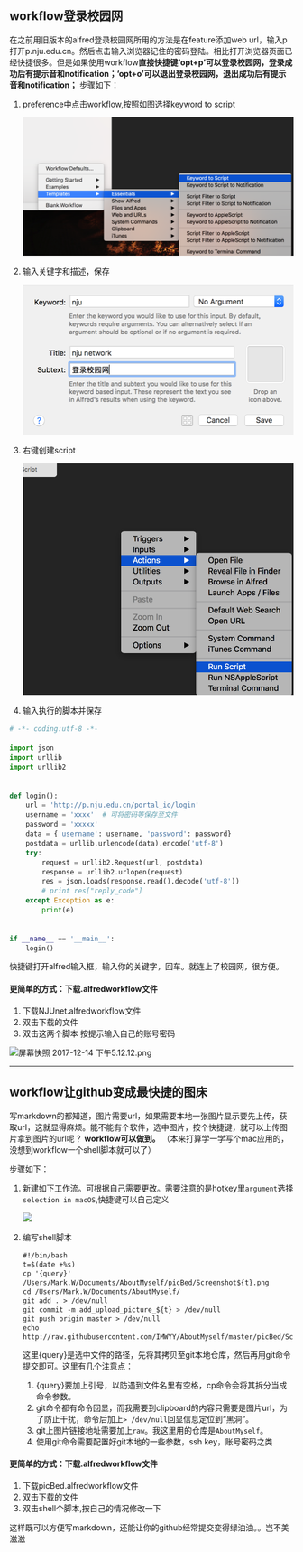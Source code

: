 
## workflow登录校园网

在之前用旧版本的alfred登录校园网所用的方法是在feature添加web url，输入p打开p.nju.edu.cn。然后点击输入浏览器记住的密码登陆。相比打开浏览器页面已经快捷很多。但是如果使用workflow**直接快捷键‘opt+p’可以登录校园网，登录成功后有提示音和notification；‘opt+o’可以退出登录校园网，退出成功后有提示音和notification；** 步骤如下：

1. preference中点击workflow,按照如图选择keyword to script

	![](images/alfred1.png)
	
2. 输入关键字和描述，保存

	![](images/alfred2.png)

3. 右键创建script

	![](images/alfred3.png)

4. 输入执行的脚本并保存

```python
# -*- coding:utf-8 -*-

import json
import urllib
import urllib2


def login():
    url = 'http://p.nju.edu.cn/portal_io/login'
    username = 'xxxx'  # 可将密码等保存至文件
    password = 'xxxxx'
    data = {'username': username, 'password': password}
    postdata = urllib.urlencode(data).encode('utf-8')
    try:
        request = urllib2.Request(url, postdata)
        response = urllib2.urlopen(request)
        res = json.loads(response.read().decode('utf-8'))
        # print res["reply_code"]
    except Exception as e:
        print(e)
        
        
if __name__ == '__main__':
    login()
```
快捷键打开alfred输入框，输入你的关键字，回车。就连上了校园网，很方便。


#### 更简单的方式：下载.alfredworkflow文件

1. 下载NJUnet.alfredworkflow文件
2. 双击下载的文件
3. 双击这两个脚本 按提示输入自己的账号密码

![屏幕快照 2017-12-14 下午5.12.12.png](http://upload-images.jianshu.io/upload_images/7054861-6194aff17a77a040.png?imageMogr2/auto-orient/strip%7CimageView2/2/w/1240)

---

## workflow让github变成最快捷的图床

写markdown的都知道，图片需要url，如果需要本地一张图片显示要先上传，获取url，这就显得麻烦。能不能有个软件，选中图片，按个快捷键，就可以上传图片拿到图片的url呢？ **workflow可以做到。** （本来打算学一学写个mac应用的，没想到workflow一个shell脚本就可以了）
	
步骤如下：

1. 新建如下工作流。可根据自己需要更改。需要注意的是hotkey里`argument`选择`selection in macOS`,快捷键可以自己定义

	![](http://raw.githubusercontent.com/IMWYY/AboutMyself/master/picBed/Screenshot1516420691.png)

2. 编写shell脚本

	```shell
	#!/bin/bash
	t=$(date +%s)
	cp '{query}' /Users/Mark.W/Documents/AboutMyself/picBed/Screenshot${t}.png
	cd /Users/Mark.W/Documents/AboutMyself/ 
	git add . > /dev/null
	git commit -m add_upload_picture_${t} > /dev/null
	git push origin master > /dev/null
	echo http://raw.githubusercontent.com/IMWYY/AboutMyself/master/picBed/Screenshot${t}.png
	```

	这里{query}是选中文件的路径，先将其拷贝至git本地仓库，然后再用git命令提交即可。这里有几个注意点：
	1. {query}要加上引号，以防遇到文件名里有空格，cp命令会将其拆分当成命令参数。
	2. git命令都有命令回显，而我需要到clipboard的内容只需要是图片url，为了防止干扰，命令后加上`> /dev/null`回显信息定位到“黑洞”。
	3. git上图片链接地址需要加上`raw`。我这里用的仓库是`AboutMyself`。
	4. 使用git命令需要配置好git本地的一些参数，ssh key，账号密码之类

#### 更简单的方式：下载.alfredworkflow文件

1. 下载picBed.alfredworkflow文件
2. 双击下载的文件
3. 双击shell个脚本,按自己的情况修改一下

这样既可以方便写markdown，还能让你的github经常提交变得绿油油。。岂不美滋滋